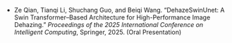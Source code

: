 - Ze Qian, Tianqi Li, Shuchang Guo, and Beiqi Wang. “DehazeSwinUnet: A Swin Transformer–Based Architecture for High-Performance Image Dehazing.” *Proceedings of the 2025 International Conference on Intelligent Computing*, Springer, 2025. (Oral Presentation)

[//]: # (- X. Yang, X. Yu, C. Zhang, <strong>S. Li</strong>, and Q. Niu &#40;2021&#41;. MineGPS: Battery-Free Localization Base Station for Coal Mine Environment. <strong>IEEE Communications Letters</strong>. [[Paper]]&#40;https://doi.org/10.1109/LCOMM.2021.3081593&#41;)

